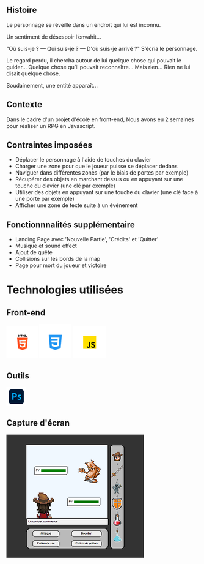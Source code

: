 <h2>Histoire</h2>

<p>Le personnage se réveille dans un endroit qui lui est inconnu.

Un sentiment de désespoir l’envahit...

"Où suis-je ? — Qui suis-je ? — D'où suis-je arrivé ?" S’écria le personnage.

Le regard perdu, il chercha autour de lui quelque chose qui pouvait le guider... Quelque chose qu’il pouvait reconnaître... Mais rien... Rien ne lui disait quelque chose.

Soudainement, une entité apparaît...</p>

<h2>Contexte</h2>

<span> Dans le cadre d'un projet d'école en front-end, Nous avons eu 2 semaines pour réaliser un RPG en Javascript.</span>

<h2>Contraintes imposées</h2>

<ul>

<li>Déplacer le personnage à l'aide de touches du clavier</li>
<li>Charger une zone pour que le joueur puisse se déplacer dedans</li>
<li>Naviguer dans différentes zones (par le biais de portes par exemple)</li>
<li>Récupérer des objets en marchant dessus ou en appuyant sur une touche du clavier (une clé par exemple)</li>
<li>Utiliser des objets en appuyant sur une touche du clavier (une clé face à une porte par exemple)</li>
<li>Afficher une zone de texte suite à un événement</li>

</ul>

<h2>Fonctionnnalités supplémentaire</h2>

<ul>

<li>Landing Page avec 'Nouvelle Partie', 'Crédits' et 'Quitter'</li>
<li>Musique et sound effect</li>
<li>Ajout de quête</li>
<li>Collisions sur les bords de la map</li>
<li>Page pour mort du joueur et victoire</li>

</ul>

<h1>Technologies utilisées</h1>

<h2>Front-end</h2>

<img  src = "assets/imgReadme/html.png"> <img src = "assets/imgReadme/css.png"> <img src = "assets/imgReadme/js.png">

<h2>Outils</h2>

<img src = "assets/imgReadme/photoshop.png">

<h2>Capture d'écran</h2>


<img src = "assets/imgReadme/picture-readMe.png">
